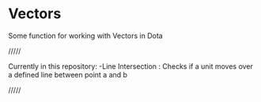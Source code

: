 # Vectors
Some function for working with Vectors in Dota

/////

Currently in this repository:
  -Line Intersection :        Checks if a unit moves over a defined line between point a and b
  
/////

